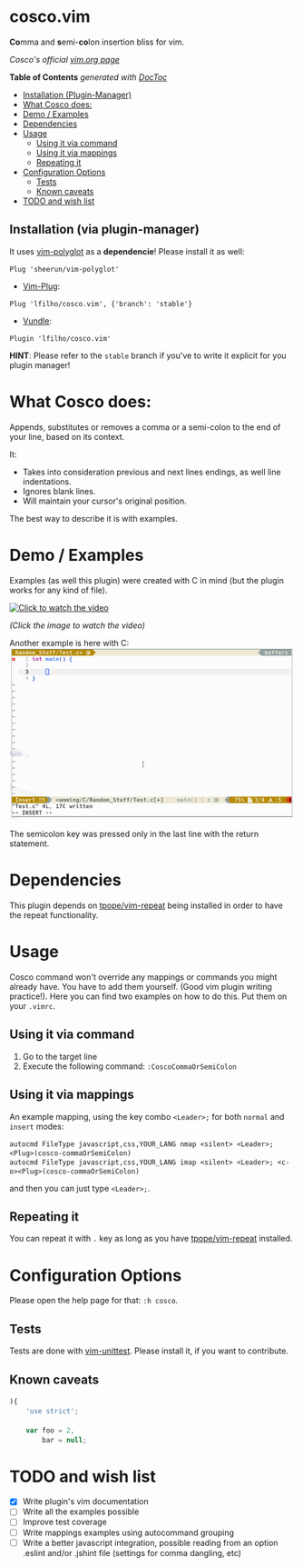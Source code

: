 # cosco.vim

**Co**mma and **s**emi-**co**lon insertion bliss for vim.

_Cosco's official [vim.org page](http://www.vim.org/scripts/script.php?script_id=4758)_

<!-- START doctoc generated TOC please keep comment here to allow auto update -->
<!-- DON'T EDIT THIS SECTION, INSTEAD RE-RUN doctoc TO UPDATE -->
**Table of Contents**  *generated with [DocToc](https://github.com/thlorenz/doctoc)*

  - [Installation (Plugin-Manager)](#installation-plugin-manager)
- [What Cosco does:](#what-cosco-does)
- [Demo / Examples](#demo--examples)
- [Dependencies](#dependencies)
- [Usage](#usage)
  - [Using it via command](#using-it-via-command)
  - [Using it via mappings](#using-it-via-mappings)
  - [Repeating it](#repeating-it)
- [Configuration Options](#configuration-options)
  - [Tests](#tests)
  - [Known caveats](#known-caveats)
- [TODO and wish list](#todo-and-wish-list)

<!-- END doctoc generated TOC please keep comment here to allow auto update -->

## Installation (via plugin-manager)
It uses [vim-polyglot](https://vimawesome.com/plugin/vim-polyglot) as a
**dependencie**! Please install it as well:
```vim
Plug 'sheerun/vim-polyglot'
```

- [Vim-Plug](https://github.com/junegunn/vim-plug):
```vim
Plug 'lfilho/cosco.vim', {'branch': 'stable'}
```

- [Vundle](https://github.com/VundleVim/Vundle.vim):
```vim
Plugin 'lfilho/cosco.vim'
```

**HINT**: Please refer to the `stable` branch if you've to write it explicit for
you plugin manager!

# What Cosco does:

Appends, substitutes or removes a comma or a semi-colon to the end of your line,
based on its context.

It:

- Takes into consideration previous and next lines endings, as well line
    indentations.
- Ignores blank lines.
- Will maintain your cursor's original position.

The best way to describe it is with examples.

# Demo / Examples

Examples (as well this plugin) were created with C in mind (but the plugin works
for any kind of file).

[![Click to watch the video](http://img.youtube.com/vi/xCSjdqf8sOY/0.jpg)](http://www.youtube.com/watch?v=xCSjdqf8sOY)

_(Click the image to watch the video)_

Another example is here with C:
![C example](./screenshots/short_demo.gif)

The semicolon key was pressed only in the last line with the return statement.

# Dependencies

This plugin depends on [tpope/vim-repeat](https://github.com/tpope/vim-repeat)
being installed in order to have the repeat functionality.

# Usage

Cosco command won't override any mappings or commands you might already have. You have to add them yourself. (Good vim plugin writing practice!).
Here you can find two examples on how to do this. Put them on your `.vimrc`.

## Using it via command

1. Go to the target line
2. Execute the following command: `:CoscoCommaOrSemiColon`

## Using it via mappings

An example mapping, using the key combo `<Leader>;` for both `normal` and
`insert` modes:

```VimL
autocmd FileType javascript,css,YOUR_LANG nmap <silent> <Leader>; <Plug>(cosco-commaOrSemiColon)
autocmd FileType javascript,css,YOUR_LANG imap <silent> <Leader>; <c-o><Plug>(cosco-commaOrSemiColon)
```

and then you can just type `<Leader>;`.

## Repeating it

You can repeat it with `.` key as long as you have [tpope/vim-repeat](https://github.com/tpope/vim-repeat) installed.

# Configuration Options
Please open the help page for that: `:h cosco`.

## Tests

Tests are done with [vim-unittest](https://github.com/h1mesuke/vim-unittest).
Please install it, if you want to contribute.

## Known caveats

```javascript
){
    'use strict';

    var foo = 2,
        bar = null;
```

# TODO and wish list

- [X] Write plugin's vim documentation
- [ ] Write all the examples possible
- [ ] Improve test coverage
- [ ] Write mappings examples using autocommand grouping
- [ ] Write a better javascript integration, possible reading from an option .eslint and/or .jshint file (settings for comma dangling, etc)
